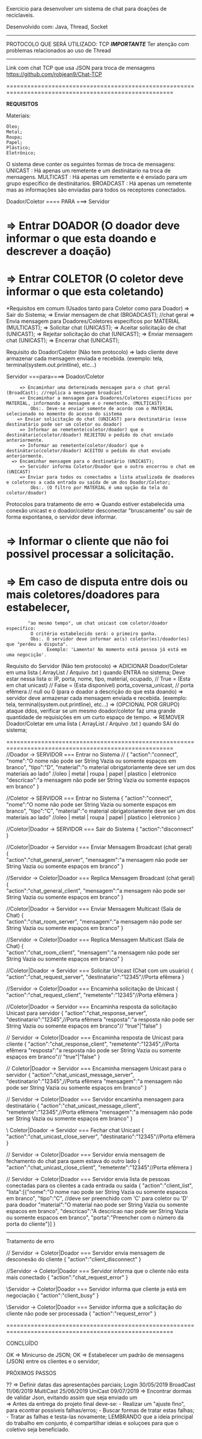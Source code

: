 
Exercício para desenvolver um sistema de chat para doações de reciclaveis.

Desenvolvido com: Java, Thread, Socket


------------------------------------------------------------------------------------------------------

 PROTOCOLO QUE SERÁ UTILIZADO: TCP
   ***IMPORTANTE***
   Ter atenção com problemas relacionados ao uso de Thread 

------------------------------------------------------------------------------------------------------

 Link com chat TCP que usa JSON para troca de mensagens
  https://github.com/robjean9/Chat-TCP

====================================================================================================== 
 
 ****REQUISITOS****
 
 Materiais: 

    Óleo;
    Metal;
    Roupa;
    Papel;
    Plástico;
    Eletrônico;
 
 O sistema deve conter os seguintes formas de troca de mensagens:  
	 UNICAST   : Há apenas um remetente e um destinátario na troca de mensagens.
	 MULTICAST : Há apenas um remetente e é enviado para um grupo específico de destinátarios.
	 BROADCAST : Há apenas um remetente mas as informações são enviadas para todos os receptores conectados.
 
 Doador/Coletor ==== PARA ===> Servidor 
 
#	 => Entrar DOADOR (O doador deve informar o que esta doando e descrever a doação)
#	 => Entrar COLETOR (O coletor deve informar o que esta coletando)
					   
  *Requisitos em comum (Usados tanto para Coletor como para Doador)
	  => Sair do Sistema;
         => Enviar mensagem de chat (BROADCAST); //chat geral
        => Envia mensagem para Doadores/Coletores específicos por MATERIAL (MULTICAST);
	  => Solicitar chat (UNICAST); 
         => Aceitar solicitação de chat (UNICAST);
	  => Rejeitar solicitação do chat (UNICAST);
	  => Enviar mensagem chat (UNICAST);
         => Encerrar chat (UNICAST); 
          
 Requisito do Doador/Coletor (Não tem protocolo)
         => lado cliente deve armazenar cada mensagem enviada e recebida. (exemplo: tela, terminal(system.out.printline), etc...)
		     
 Servidor ===para====> Doador/Coletor

         => Encaminhar uma determinada mensagem para o chat geral (BroadCast); //replica a mensagem broadcast
         => Encaminhar a mensagem para Doadores/Coletores específicos por MATERIAL, informando a mensagem e o remetente. (MULTICAST)
             Obs:. Deve-se enviar somente de acordo com o MATERIAL selecionado no momento do acesso do sistema
        => Enviar solicitação do chat (UNICAST) para destinatário (esse destinatário pode ser um coletor ou doador)
         => Informar ao remetente(coletor/doador) que o destinátario(coletor/doador) REJEITOU o pedido do chat enviado anteriormente.
         => Informar ao remetente(coletor/doador) que o destinátario(coletor/doador) ACEITOU o pedido do chat enviado anteriormente.
	  => Encaminhar mensagem para o destinatário (UNICAST);
         => Servidor informa Coletor/Doador que o outro encerrou o chat em (UNICAST)
         => Enviar para todos os conectados a lista atualizada de doadores e coletores a cada entrada ou saída de um dos Doador/Coletor; 
             Obs:. (O filtro por MATERIAL é uma opção da tela do coletor/doador) 

  Protocolos para tratamento de erro
         => Quando estiver estabelecida uma conexão unicast e o doador/coletor desconectar "bruscamente" ou sair de forma expontanea, o servidor deve informar.
#         => Informar o cliente que não foi possivel processar a solicitação.
#         => Em caso de disputa entre dois ou mais coletores/doadores para estabelecer,
		    "ao mesmo tempo", um chat unicast com coletor/doador específico:
			 O critério estabelecido será: o primeiro ganha. 
			 Obs:. O servidor deve informar ao(s) coletor(es)/doador(es) que "perdeu a disputa". 
				   Exemplo: 'Lamento! No momento está pessoa já está em uma negocição'.

          
 Requisito do Servidor (Não tem protocolo)
         => ADICIONAR Doador/Coletar em uma lista ( ArrayList / Arquivo .txt ) quando ENTRA no sistema; 
             Deve estar nessa lista o: 
             IP, 
             porta, 
             nome,
             tipo,
             material,
             ocupado,               // True = (Esta em chat unicast)  // False = (Esta disponível)
             porta_coversa_unicast, // porta efêmera                  // null ou 0
             (para o doador a descrição do que esta doando)
         => servidor deve armazenar cada mensagem enviada e recebida. (exemplo: tela, terminal(system.out.printline), etc...)
         => (OPCIONAL POR GRUPO) ataque ddos, verificar se um mesmo doador/coletor faz uma grande quantidade de requisições em um curto espaço de tempo.
         => REMOVER Doador/Coletar em uma lista ( ArrayList / Arquivo .txt ) quando SAI do sistema;

====================================================================================================== 
//Doador -> SERVIDOR === Entrar no Sistema //
{
    "action":"connect",
    "nome":"O nome não pode ser String Vazia ou somente espaços em branco",
    "tipo":"D",
    "material":"o material obrigatoriamente deve ser um dos materiais ao lado"      //oleo | metal | roupa | papel | plastico | eletronico
    "descricao":"a mensagem não pode ser String Vazia ou somente espaços em branco"
}

//Coletor -> SERVIDOR === Entrar no Sistema
{
    "action":"connect",
    "nome":"O nome não pode ser String Vazia ou somente espaços em branco",
    "tipo":"C",
    "material":"o material obrigatoriamente deve ser um dos materiais ao lado"     //oleo | metal | roupa | papel | plastico | eletronico
}


//Coletor|Doador -> SERVIDOR === Sair do Sistema
{
    "action":"disconnect"
}

//Coletor|Doador -> Servidor === Enviar Mensagem Broadcast (chat geral)
{   
    "action":"chat_general_server",
    "mensagem":"a mensagem não pode ser String Vazia ou somente espaços em branco"
}

//Servidor -> Coletor|Doador === Replica Mensagem Broadcast (chat geral)
{   
    "action":"chat_general_client",
    "mensagem":"a mensagem não pode ser String Vazia ou somente espaços em branco"
}

//Coletor|Doador -> Servidor === Enviar Mensagem Multicast (Sala de Chat)
{   
    "action":"chat_room_server",
    "mensagem":"a mensagem não pode ser String Vazia ou somente espaços em branco"
}

//Servidor -> Coletor|Doador === Replica Mensagem Multicast (Sala de Chat)
{   
    "action":"chat_room_client",
    "mensagem":"a mensagem não pode ser String Vazia ou somente espaços em branco"
}

//Coletor|Doador -> Servidor === Solicitar Unicast (Chat com um usuário)
{   
    "action":"chat_request_server",
    "destinatario":"12345"//Porta efêmera 
}

//Servidor -> Coletor|Doador === Encaminha solicitação de Unicast
{
    "action":"chat_request_client",
    "remetente":"12345"//Porta efêmera
}

//Coletor|Doador -> Servidor === Encaminha resposta da solicitação Unicast para servidor
{
    "action":"chat_response_server",
    "destinatario":"12345",//Porta efêmera
    "resposta":"a resposta não pode ser String Vazia ou somente espaços em branco"// "true"|"false"
}

// Servidor -> Coletor|Doador === Encaminha resposta de Unicast para cliente
{
    "action":"chat_response_client",
    "remetente":"12345",//Porta efêmera
    "resposta":"a resposta não pode ser String Vazia ou somente espaços em branco"// "true"|"false"
}

// Coletor|Doador -> Servidor === Encaminha mensagem Unicast para o servidor 
{
    "action":"chat_unicast_message_server",
    "destinatario":"12345",//Porta efêmera
    "mensagem":"a mensagem não pode ser String Vazia ou somente espaços em branco"
}

// Servidor -> Coletor|Doador === Servidor encaminha mensagem para destinatário 
{
    "action":"chat_unicast_message_client",
    "remetente":"12345",//Porta efêmera
    "mensagem":"a mensagem não pode ser String Vazia ou somente espaços em branco"
}

\\ Coletor|Doador -> Servidor === Fechar chat Unicast
{
    "action":"chat_unicast_close_server",
    "destinatario":"12345"//Porta efêmera
}

// Servidor -> Coletor|Doador === Servidor envia mensagem de fechamento do chat para quem estava do outro lado
{
    "action":"chat_unicast_close_client",
    "remetente":"12345"//Porta efêmera
}

// Servidor -> Coletor|Doador === Servidor envia lista de pessoas conectadas para os clientes a cada entrada ou saída 
{
    "action":"client_list",
    "lista":[{"nome":"O nome nao pode ser String Vazia ou somente espacos em branco",
              "tipo":"C",   //deve ser preenchido com 'C' para coletor ou 'D' para doador
              "material":"O material nao pode ser String Vazia ou somente espacos em branco",
              "descricao":"A descricao nao pode ser String Vazia ou somente espacos em branco",
              "porta":"Preencher com o número da porta do cliente"}]
}

____________________________________________________________________________
Tratamento de erro

// Servidor -> Coletor|Doador === Servidor envia mensagem de desconexão do cliente
{
    "action":"client_disconnect"
}

//Servidor -> Coletor|Doador === Servidor informa que o cliente não esta mais conectado
{
    "action":"chat_request_error"
}

\\Servidor -> Coletor|Doador === Servidor informa que cliente ja está em negociação
{
   "action":"client_busy"
}

\\Servidor -> Coletor|Doador === Servidor informa que a solicitação do cliente não pode ser processada
{
   "action":"request_error"
}

====================================================================================================== 
 
 CONCLUÍDO

OK	=> Minicurso de JSON;
OK	=> Estabelecer um padrão de mensagens (JSON) entre os clientes e o servidor;

 PRÓXIMOS PASSOS
	
??	=> Definir datas das apresentações parciais;
           Login                 30/05/2019
           BroadCast             11/06/2019
           MultiCast             25/06/2019
           UniCast               09/07/2019
        => Encontrar dormas de validar Json, evitando assim que seja enviado um         
	=> Antes da entrega do projeto final deve-se: 
	   - Realizar um "ajuste fino", para econtrar possíveis falhas/erros; 
	   - Buscar formas de tratar estas falhas;
	   - Tratar as falhas e testa-las novamente;
    LEMBRANDO que a ideia principal do trabalho em conjunto,
	é compartilhar ideias e soluçoes para que o coletivo seja beneficiado.
